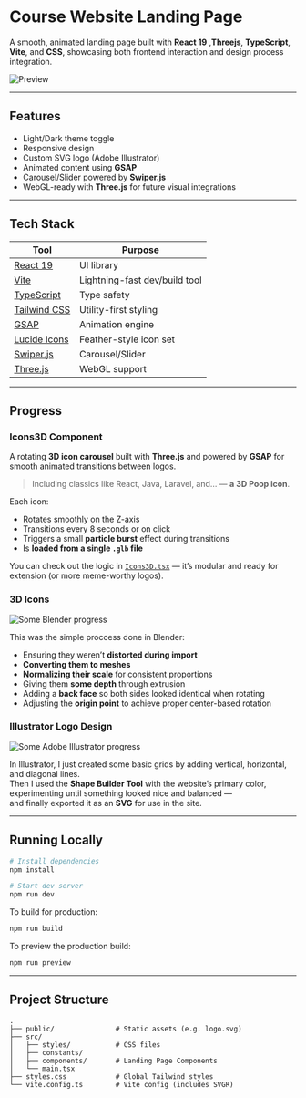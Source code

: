# Course Website Landing Page

A smooth, animated landing page built with **React 19** ,**Threejs**, **TypeScript**, **Vite**, and **CSS**, showcasing both frontend interaction and design process integration.

![Preview](assets/gif/Demo.gif)

---

## Features

- Light/Dark theme toggle
- Responsive design
- Custom SVG logo (Adobe Illustrator)
- Animated content using **GSAP**
- Carousel/Slider powered by **Swiper.js**
- WebGL-ready with **Three.js** for future visual integrations

---

## Tech Stack

| Tool            | Purpose                          |
|-----------------|----------------------------------|
| [React 19](https://react.dev)         | UI library                      |
| [Vite](https://vitejs.dev)            | Lightning-fast dev/build tool   |
| [TypeScript](https://www.typescriptlang.org/) | Type safety                   |
| [Tailwind CSS](https://tailwindcss.com)     | Utility-first styling           |
| [GSAP](https://gsap.com)              | Animation engine                |
| [Lucide Icons](https://lucide.dev)    | Feather-style icon set          |
| [Swiper.js](https://swiperjs.com/)    | Carousel/Slider                 |
| [Three.js](https://threejs.org/)      | WebGL support        |

---

## Progress

### Icons3D Component

A rotating **3D icon carousel** built with **Three.js** and powered by **GSAP** for smooth animated transitions between logos.

> Including classics like React, Java, Laravel, and… — **a 3D Poop icon**.

Each icon:
- Rotates smoothly on the Z-axis  
- Transitions every 8 seconds or on click  
- Triggers a small **particle burst** effect during transitions  
- Is **loaded from a single `.glb` file**


You can check out the logic in [`Icons3D.tsx`](src/components/Icons3D.tsx) — it’s modular and ready for extension (or more meme-worthy logos).


### 3D Icons
![Some Blender progress](assets/gif/Blender.gif)

This was the simple proccess done in Blender:

- Ensuring they weren’t **distorted during import**
- **Converting them to meshes**
- **Normalizing their scale** for consistent proportions
- Giving them **some depth** through extrusion
- Adding a **back face** so both sides looked identical when rotating
- Adjusting the **origin point** to achieve proper center-based rotation


### Illustrator Logo Design
![Some Adobe Illustrator progress](assets/gif/AdobeIllus.gif)

In Illustrator, I just created some basic grids by adding vertical, horizontal, and diagonal lines.  
Then I used the **Shape Builder Tool** with the website’s primary color, experimenting until something looked nice and balanced —  
and finally exported it as an **SVG** for use in the site.

---

## Running Locally

```bash
# Install dependencies
npm install

# Start dev server
npm run dev
```

To build for production:

```bash
npm run build
```

To preview the production build:

```bash
npm run preview
```

---

## Project Structure

```
.
├── public/               # Static assets (e.g. logo.svg)
├── src/
│   ├── styles/           # CSS files
│   ├── constants/        
│   ├── components/       # Landing Page Components
│   └── main.tsx
├── styles.css            # Global Tailwind styles
└── vite.config.ts        # Vite config (includes SVGR)
```
